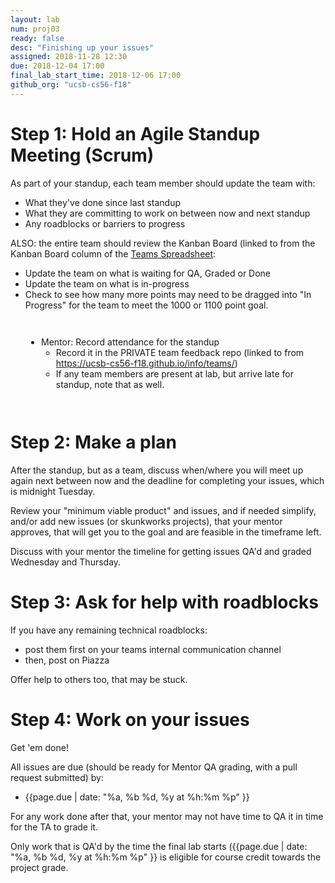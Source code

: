 ```yaml
---
layout: lab
num: proj03
ready: false
desc: "Finishing up your issues"
assigned: 2018-11-28 12:30
due: 2018-12-04 17:00
final_lab_start_time: 2018-12-06 17:00
github_org: "ucsb-cs56-f18"
---
```


<style>
div.mentor {
  margin-left: auto;
  margin-right: auto;
  max-width: 90%;
  min-width: 30em;
  padding: 1em;
  margin-top: 1em;
  margin-bottom: 1em;
  border: 4px solid 0x060;
  background-color: 0xefe;
}
</style>

# Step 1: Hold an Agile Standup Meeting (Scrum)

 
As part of your standup, each team member should update the team with:
* What they've done since last standup
* What they are committing to work on between now and next standup
* Any roadblocks or barriers to progress 

ALSO: the entire team should review the Kanban Board (linked to from the Kanban Board 
column of the [Teams Spreadsheet](https://ucsb-cs56-f18.github.io/info/teams/]):

* Update the team on what is waiting for QA, Graded or Done
* Update the team on what is in-progress
* Check to see how many more points may need to be dragged into "In Progress" for 
   the team to meet the 1000 or 1100 point goal.

<div class="mentor" markdown="1">

* Mentor: Record attendance for the standup 
   * Record it in the PRIVATE team feedback repo 
      (linked to from <https://ucsb-cs56-f18.github.io/info/teams/>)
   * If any team members are present at lab, but arrive late for standup, note that as well.
  
</div>

# Step 2: Make a plan

After the standup, but as a team, discuss when/where you will meet up again next between now and the 
deadline for completing your issues, which is midnight Tuesday.

Review your "minimum viable product" and issues, and if needed simplify, and/or add new issues 
(or skunkworks projects), that your mentor approves, that will get you to the goal and are feasible
in the timeframe left.

Discuss with your mentor the timeline for getting issues QA'd and graded Wednesday and Thursday.

# Step 3: Ask for help with roadblocks

If you have any remaining technical roadblocks:
* post them first on your teams internal communication channel
* then, post on Piazza

Offer help to others too, that may be stuck.

# Step 4: Work on your issues

Get 'em done!

All issues are due (should be ready for Mentor QA grading, with a pull request submitted) by:

* {{page.due | date: "%a, %b %d, %y at %h:%m %p" }}

For any work done after that, your mentor may not have time to QA it in time for the TA to grade it.

Only work that is QA'd by the time the final lab starts ({{page.due | date: "%a, %b %d, %y at %h:%m %p" }}
is eligible for course credit towards the project grade.



